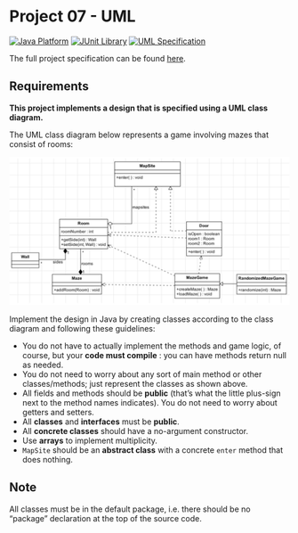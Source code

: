 # Project 07 - UML

[![Java Platform](https://img.shields.io/badge/platform-Java-blue.svg)](https://docs.oracle.com/en/java/)
[![JUnit Library](https://img.shields.io/badge/framework-JUnit-25A162.svg)](https://junit.org/junit5/)
[![UML Specification](https://img.shields.io/badge/specification-UML-452E7F.svg)](http://www.uml.org/)

The full project specification can be found [here](https://courses.edx.org/courses/course-v1:PennX+SD2x+2T2017/courseware/bd1ca9ec42034882bee3dbf3bb80c912/e387eff4315f4dce9dd0cd986e6ef82d/?child=first).

## Requirements

**This project implements a design that is specified using a UML class diagram.**

The UML class diagram below represents a game involving mazes that consist of rooms:

![UML Class Diagram](Class_Diagram.jpg)

Implement the design in Java by creating classes according to the class diagram and following these guidelines:

- You do not have to actually implement the methods and game logic, of course, but your **code must compile** : you can have methods return null as needed.
- You do not need to worry about any sort of main method or other classes/methods; just represent the classes as shown above.
- All fields and methods should be **public** (that’s what the little plus-sign next to the method names indicates). You do not need to worry about getters and setters.
- All **classes** and **interfaces** must be **public**.
- All **concrete classes** should have a no-argument constructor.
- Use **arrays** to implement multiplicity.
- `MapSite` should be an **abstract class** with a concrete `enter` method that does nothing.

## Note

All classes must be in the default package, i.e. there should be no “package” declaration at the top of the source code.
